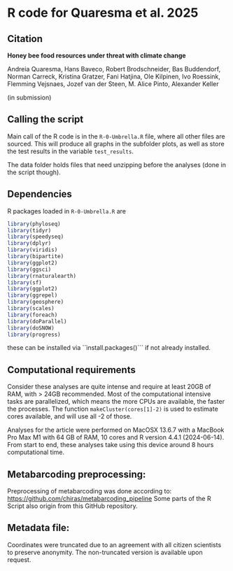 # R code for Quaresma et al. 2025

## Citation
**Honey bee food resources under threat with climate change**

Andreia Quaresma, Hans Baveco, Robert Brodschneider, Bas Buddendorf, Norman Carreck, Kristina Gratzer, Fani Hatjina, Ole Kilpinen, Ivo Roessink, Flemming Vejsnaes, Jozef van der Steen, M. Alice Pinto, Alexander Keller

(in submission)


## Calling the script
Main call of the R code is in the ```R-0-Umbrella.R``` file, where all other files are sourced. 
This will produce all graphs in the subfolder plots, as well as store the test results in the variable ```test_results```. 

The data folder holds files that need unzipping before the analyses (done in the script though).


## Dependencies

R packages loaded in ```R-0-Umbrella.R``` are 

```R
library(phyloseq)
library(tidyr)
library(speedyseq)
library(dplyr)
library(viridis)
library(bipartite)
library(ggplot2)
library(ggsci)
library(rnaturalearth)
library(sf)
library(ggplot2)
library(ggrepel)
library(geosphere)
library(scales)
library(foreach)
library(doParallel)
library(doSNOW)
library(progress)
```
these can be installed via ``ìnstall.packages()``` if not already installed.

## Computational requirements

Consider these analyses are quite intense and require at least 20GB of RAM, with > 24GB recommended. Most of the computational intensive tasks are parallelized, which means the more CPUs are available, the faster the processes. The function ``` makeCluster(cores[1]-2) ``` is used to estimate cores available, and will use all -2 of those.

Analyses for the article were performed on MacOSX 13.6.7 with a MacBook Pro Max M1 with 64 GB of RAM, 10 cores and R version 4.4.1 (2024-06-14). From start to end, these analyses take using this device around 8 hours computational time. 

## Metabarcoding preprocessing: 

Preprocessing of metabarcoding was done according to: https://github.com/chiras/metabarcoding_pipeline
Some parts of the R Script also origin from this GitHub repository. 

## Metadata file:
Coordinates were truncated due to an agreement with all citizen scientists to preserve anonymity. The non-truncated version is available upon request. 
